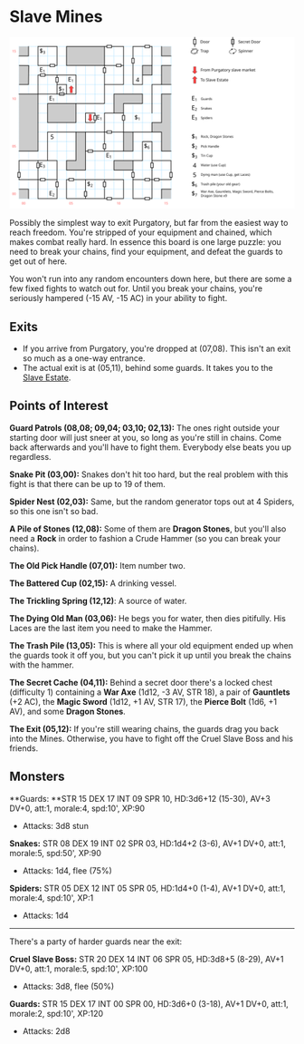 # Slave Mines

![map](slave-mines.svg)

Possibly the simplest way to exit Purgatory, but far from the easiest way to reach freedom. You're stripped of your equipment and chained, which makes combat really hard. In essence this board is one large puzzle: you need to break your chains, find your equipment, and defeat the guards to get out of here.

You won't run into any random encounters down here, but there are some a few fixed fights to watch out for. Until you break your chains, you're seriously hampered (-15 AV, -15 AC) in your ability to fight.

## Exits

- If you arrive from Purgatory, you're dropped at (07,08). This isn't an exit so much as a one-way entrance.
- The actual exit is at (05,11), behind some guards. It takes you to the [Slave Estate](slave-estate.md).

## Points of Interest

**Guard Patrols (08,08; 09,04; 03,10; 02,13):** The ones right outside your starting door will just sneer at you, so long as you're still in chains. Come back afterwards and you'll have to fight them. Everybody else beats you up regardless.

**Snake Pit (03,00):** Snakes don't hit too hard, but the real problem with this fight is that there can be up to 19 of them.

**Spider Nest (02,03):** Same, but the random generator tops out at 4 Spiders, so this one isn't so bad.

**A Pile of Stones (12,08):** Some of them are **Dragon Stones**, but you'll also need a **Rock** in order to fashion a Crude Hammer (so you can break your chains).

**The Old Pick Handle (07,01):** Item number two.

**The Battered Cup (02,15):** A drinking vessel.

**The Trickling Spring (12,12)**: A source of water.

**The Dying Old Man (03,06):** He begs you for water, then dies pitifully. His Laces are the last item you need to make the Hammer.

**The Trash Pile (13,05):** This is where all your old equipment ended up when the guards took it off you, but you can't pick it up until you break the chains with the hammer.

**The Secret Cache (04,11):** Behind a secret door there's a locked chest (difficulty 1) containing a **War Axe** (1d12, -3 AV, STR 18), a pair of **Gauntlets** (+2 AC), the **Magic Sword** (1d12, +1 AV, STR 17), the **Pierce Bolt** (1d6, +1 AV), and some **Dragon Stones**.

**The Exit (05,12):** If you're still wearing chains, the guards drag you back into the Mines. Otherwise, you have to fight off the Cruel Slave Boss and his friends.

## Monsters

**Guards: **STR 15 DEX 17 INT 09 SPR 10, HD:3d6+12 (15-30), AV+3 DV+0, att:1, morale:4, spd:10', XP:90

- Attacks: 3d8 stun

**Snakes:** STR 08 DEX 19 INT 02 SPR 03, HD:1d4+2 (3-6), AV+1 DV+0, att:1, morale:5, spd:50', XP:90

- Attacks: 1d4, flee (75%)

**Spiders:** STR 05 DEX 12 INT 05 SPR 05, HD:1d4+0 (1-4), AV+1 DV+0, att:1, morale:4, spd:10', XP:1

- Attacks: 1d4

------

There's a party of harder guards near the exit:

**Cruel Slave Boss:** STR 20 DEX 14 INT 06 SPR 05, HD:3d8+5 (8-29), AV+1 DV+0, att:1, morale:5, spd:10', XP:100

- Attacks: 3d8, flee (50%)

**Guards:** STR 15 DEX 17 INT 00 SPR 00, HD:3d6+0 (3-18), AV+1 DV+0, att:1, morale:2, spd:10', XP:120

- Attacks: 2d8